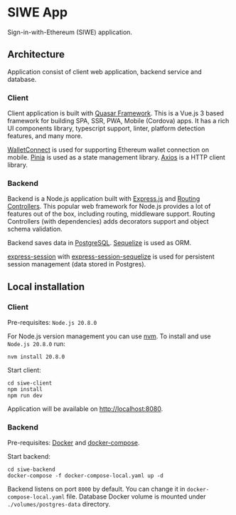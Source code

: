 # SIWE App
Sign-in-with-Ethereum (SIWE) application.

## Architecture
Application consist of client web application, backend service and database. 

### Client
Client application is built with [Quasar Framework](https://quasar.dev/). 
This is a Vue.js 3 based framework for building SPA, SSR, PWA, Mobile (Cordova) apps. It has a rich UI components library,
typescript support, linter, platform detection features, and many more.

[WalletConnect](https://walletconnect.com/) is used for supporting Ethereum wallet connection on mobile.
[Pinia](https://pinia.vuejs.org/) is used as a state management library.
[Axios](https://axios-http.com/) is a HTTP client library.

### Backend
Backend is a Node.js application built with [Express.js](https://expressjs.com/) and [Routing Controllers](https://github.com/typestack/routing-controllers).
This popular web framework for Node.js provides a lot of features out of the box, including routing, middleware support. 
Routing Controllers (with dependencies) adds decorators support and object schema validation.

Backend saves data in [PostgreSQL](https://www.postgresql.org/). [Sequelize](https://sequelize.org/) is used as ORM.

[express-session](https://www.npmjs.com/package/express-session) with [express-session-sequelize](https://www.npmjs.com/package/express-session-sequelize)
is used for persistent session management (data stored in Postgres).


## Local installation

### Client
Pre-requisites: `Node.js 20.8.0`

For Node.js version management you can use [nvm](https://github.com/nvm-sh/nvm).
To install and use `Node.js 20.8.0` run:
```
nvm install 20.8.0
```

Start client:
```
cd siwe-client
npm install
npm run dev
```

Application will be available on [http://localhost:8080](http://localhost:8080).

### Backend
Pre-requisites: [Docker](https://www.docker.com/) and [docker-compose](https://docs.docker.com/compose/install/).

Start backend:
```
cd siwe-backend
docker-compose -f docker-compose-local.yaml up -d
```

Backend listens on port `8000` by default. You can change it in `docker-compose-local.yaml` file. 
Database Docker volume is mounted under `./volumes/postgres-data` directory.